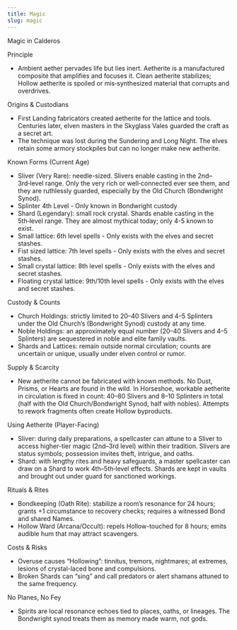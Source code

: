 ```yaml
---
title: Magic
slug: magic
---
```


Magic in Calderos

Principle
- Ambient aether pervades life but lies inert. Aetherite is a manufactured composite that amplifies and focuses it. Clean aetherite stabilizes; Hollow aetherite is spoiled or mis‑synthesized material that corrupts and overdrives.

Origins & Custodians
- First Landing fabricators created aetherite for the lattice and tools. Centuries later, elven masters in the Skyglass Vales guarded the craft as a secret art.
- The technique was lost during the Sundering and Long Night. The elves retain some armory stockpiles but can no longer make new aetherite.

Known Forms (Current Age)
- Sliver (Very Rare): needle-sized. Slivers enable casting in the 2nd–3rd‑level range. Only the very rich or well‑connected ever see them, and they are ruthlessly guarded, especially by the Old Church (Bondwright Synod).
- Splinter 4th Level - Only known in Bondwright custody
- Shard (Legendary): small rock crystal. Shards enable casting in the 5th‑level range. They are almost mythical today; only 4-5 known to exist.
- Small lattice: 6th level spells - Only exists with the elves and secret stashes.
- Fist sized lattice: 7th level spells - Only exists with the elves and secret stashes.
- Small crystal lattice: 8th level spells - Only exists with the elves and secret stashes.
- Floating crystal lattice: 9th/10th level spells - Only exists with the elves and secret stashes.

Custody & Counts
- Church Holdings: strictly limited to 20–40 Slivers and 4–5 Splinters under the Old Church’s (Bondwright Synod) custody at any time.
- Noble Holdings: an approximately equal number (20–40 Slivers and 4–5 Splinters) are sequestered in noble and elite family vaults.
- Shards and Lattices: remain outside normal circulation; counts are uncertain or unique, usually under elven control or rumor.


Supply & Scarcity
- New aetherite cannot be fabricated with known methods. No Dust, Prisms, or Hearts are found in the wild. In Horseshoe, workable aetherite in circulation is fixed in count: 40–80 Slivers and 8–10 Splinters in total (half with the Old Church/Bondwright Synod, half with nobles). Attempts to rework fragments often create Hollow byproducts.

Using Aetherite (Player-Facing)
- Sliver: during daily preparations, a spellcaster can attune to a Sliver to access higher-tier magic (2nd–3rd level) within their tradition. Slivers are status symbols; possession invites theft, intrigue, and oaths.
- Shard: with lengthy rites and heavy safeguards, a master spellcaster can draw on a Shard to work 4th–5th‑level effects. Shards are kept in vaults and brought out under guard for sanctioned workings.

Rituals & Rites
- Bondkeeping (Oath Rite): stabilize a room’s resonance for 24 hours; grants +1 circumstance to recovery checks; requires a witnessed Bond and shared Names.
- Hollow Ward (Arcana/Occult): repels Hollow-touched for 8 hours; emits audible hum that may attract scavengers.

Costs & Risks
- Overuse causes “Hollowing”: tinnitus, tremors, nightmares; at extremes, lesions of crystal-laced bone and compulsions.
- Broken Shards can “sing” and call predators or alert shamans attuned to the same frequency.

No Planes, No Fey
- Spirits are local resonance echoes tied to places, oaths, or lineages. The Bondwright synod treats them as memory made warm, not gods.
